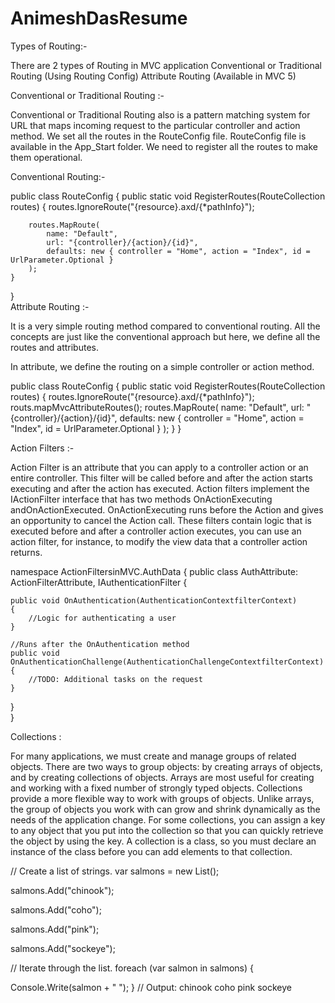 # AnimeshDasResume

Types of Routing:-

There are 2 types of Routing in MVC application Conventional or Traditional Routing (Using Routing Config) Attribute Routing (Available in MVC 5)

Conventional or Traditional Routing :-

Conventional or Traditional Routing also is a pattern matching system for URL that maps incoming request to the particular controller and action method. We set all the routes in the RouteConfig file. RouteConfig file is available in the App_Start folder. We need to register all the routes to make them operational.

Conventional Routing:-

public class RouteConfig
{
public static void RegisterRoutes(RouteCollection routes)
{
routes.IgnoreRoute("{resource}.axd/{*pathInfo}");

        routes.MapRoute(  
            name: "Default",  
            url: "{controller}/{action}/{id}",  
            defaults: new { controller = "Home", action = "Index", id = UrlParameter.Optional }  
        );  
    }  
}  
Attribute Routing :-

It is a very simple routing method compared to conventional routing. All the concepts are just like the conventional approach but here, we define all the routes and attributes.

In attribute, we define the routing on a simple controller or action method.

public class RouteConfig
{
public static void RegisterRoutes(RouteCollection routes)
{
routes.IgnoreRoute("{resource}.axd/{*pathInfo}");
routs.mapMvcAttributeRoutes(); routes.MapRoute(
name: "Default",
url: "{controller}/{action}/{id}",
defaults: new { controller = "Home", action = "Index", id = UrlParameter.Optional }
);
}
}

Action Filters :-

Action Filter is an attribute that you can apply to a controller action or an entire controller. This filter will be called before and after the action starts executing and after the action has executed. Action filters implement the IActionFilter interface that has two methods OnActionExecuting andOnActionExecuted. OnActionExecuting runs before the Action and gives an opportunity to cancel the Action call. These filters contain logic that is executed before and after a controller action executes, you can use an action filter, for instance, to modify the view data that a controller action returns.

namespace ActionFiltersinMVC.AuthData
{
public class AuthAttribute: ActionFilterAttribute,
IAuthenticationFilter
{

    public void OnAuthentication(AuthenticationContextfilterContext)    
    {    
        //Logic for authenticating a user    
    }    

    //Runs after the OnAuthentication method    
    public void OnAuthenticationChallenge(AuthenticationChallengeContextfilterContext)    
    {    
        //TODO: Additional tasks on the request    
    }    
}    
}

Collections :

For many applications, we must create and manage groups of related objects. There are two ways to group objects: by creating arrays of objects, and by creating collections of objects. Arrays are most useful for creating and working with a fixed number of strongly typed objects. Collections provide a more flexible way to work with groups of objects. Unlike arrays, the group of objects you work with can grow and shrink dynamically as the needs of the application change. For some collections, you can assign a key to any object that you put into the collection so that you can quickly retrieve the object by using the key. A collection is a class, so you must declare an instance of the class before you can add elements to that collection.

// Create a list of strings. var salmons = new List();

salmons.Add("chinook");

salmons.Add("coho");

salmons.Add("pink");

salmons.Add("sockeye");

// Iterate through the list. foreach (var salmon in salmons) {

Console.Write(salmon + " ");
} // Output: chinook coho pink sockeye

